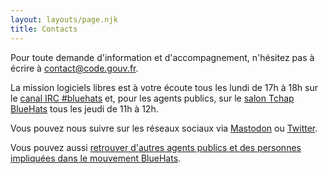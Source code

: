```yaml
---
layout: layouts/page.njk
title: Contacts
---
```

Pour toute demande d'information et d'accompagnement, n'hésitez pas à écrire à [contact@code.gouv.fr](mailto:contact@code.gouv.fr).

La mission logiciels libres est à votre écoute tous les lundi de 17h à 18h sur le [canal IRC #bluehats](https://web.libera.chat) et, pour les agents publics, sur le [salon Tchap BlueHats](https://www.tchap.gouv.fr/#/room/#BlueHats21LW8XE:agent.dinum.tchap.gouv.fr) tous les jeudi de 11h à 12h.

Vous pouvez nous suivre sur les réseaux sociaux via [Mastodon](https://mastodon.social/@CodeGouvFr) ou [Twitter](https://twitter.com/codegouvfr).

Vous pouvez aussi [retrouver d'autres agents publics et des personnes impliquées dans le mouvement BlueHats](/fr/contact/espaces-communication-bluehats/).
